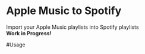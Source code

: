 # Apple Music to Spotify
 Import your Apple Music playlists into Spotify playlists <br >
 **Work in Progress!** <br>
 
 #Usage

